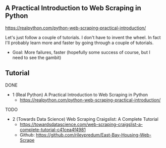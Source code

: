 
## A Practical Introduction to Web Scraping in Python
https://realpython.com/python-web-scraping-practical-introduction/

Let's just follow a couple of tutorials. I don't have to invent the wheel. In fact I'll probably learn more and 
faster by going through a couple of tutorials.
* Goal: More failures, faster (hopefully some success of course, but I need to see the gambit)


## Tutorial
DONE
* 1 (Real Python) A Practical Introduction to Web Scraping in Python
  * https://realpython.com/python-web-scraping-practical-introduction/


TODO
* 2 (Towards Data Science) Web Scraping Craigslist: A Complete Tutorial
  * https://towardsdatascience.com/web-scraping-craigslist-a-complete-tutorial-c41cea4f4981
  * Github: https://github.com/rileypredum/East-Bay-Housing-Web-Scrape












